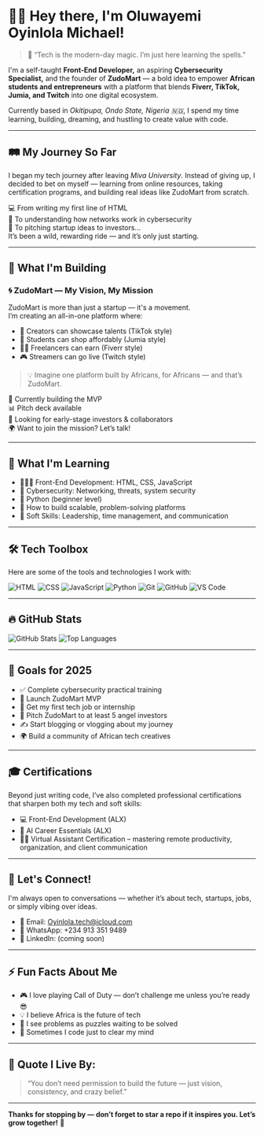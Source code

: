 # 👋🏽 Hey there, I'm Oluwayemi Oyinlola Michael!

> 🧠 “Tech is the modern-day magic. I’m just here learning the spells.”

I'm a self-taught **Front-End Developer,** an aspiring **Cybersecurity Specialist,** and the founder of **ZudoMart** — a bold idea to empower **African students and entrepreneurs** with a platform that blends **Fiverr, TikTok, Jumia, and Twitch** into one digital ecosystem.

Currently based in *Okitipupa, Ondo State, Nigeria 🇳🇬*, I spend my time learning, building, dreaming, and hustling to create value with code.

---

## 🛤 My Journey So Far

I began my tech journey after leaving *Miva University*. Instead of giving up, I decided to bet on myself — learning from online resources, taking certification programs, and building real ideas like ZudoMart from scratch.

💻 From writing my first line of HTML  
🔐 To understanding how networks work in cybersecurity  
🧠 To pitching startup ideas to investors...  
It’s been a wild, rewarding ride — and it’s only just starting.

---

## 🚀 What I'm Building

### 🌀 ZudoMart — My Vision, My Mission

ZudoMart is more than just a startup — it's a movement.  
I’m creating an all-in-one platform where:

- 🎥 Creators can showcase talents (TikTok style)  
- 🛒 Students can shop affordably (Jumia style)  
- 🧑‍💻 Freelancers can earn (Fiverr style)  
- 🎮 Streamers can go live (Twitch style)

> 💡 Imagine one platform built by Africans, for Africans — and that’s ZudoMart.

🧱 Currently building the MVP  
📊 Pitch deck available  
💼 Looking for early-stage investors & collaborators  
🌍 Want to join the mission? Let’s talk!

---

## 🧠 What I'm Learning

- 👨🏽‍💻 Front-End Development: HTML, CSS, JavaScript  
- 🔐 Cybersecurity: Networking, threats, system security  
- 🐍 Python (beginner level)  
- 📡 How to build scalable, problem-solving platforms  
- 💼 Soft Skills: Leadership, time management, and communication

---

## 🛠 Tech Toolbox

Here are some of the tools and technologies I work with:

![HTML](https://img.shields.io/badge/HTML5-E34F26?style=flat-square&logo=html5&logoColor=white)
![CSS](https://img.shields.io/badge/CSS3-1572B6?style=flat-square&logo=css3&logoColor=white)
![JavaScript](https://img.shields.io/badge/JavaScript-F7DF1E?style=flat-square&logo=javascript&logoColor=black)
![Python](https://img.shields.io/badge/Python-3776AB?style=flat-square&logo=python&logoColor=white)
![Git](https://img.shields.io/badge/Git-F05032?style=flat-square&logo=git&logoColor=white)
![GitHub](https://img.shields.io/badge/GitHub-181717?style=flat-square&logo=github&logoColor=white)
![VS Code](https://img.shields.io/badge/VS%20Code-007ACC?style=flat-square&logo=visual-studio-code&logoColor=white)

---

## 🔥 GitHub Stats

![GitHub Stats](https://github-readme-stats.vercel.app/api?username=oyinlola-tech&show_icons=true&theme=radical)
![Top Languages](https://github-readme-stats.vercel.app/api/top-langs/?username=oyinlola-tech&layout=compact&theme=radical)

---

## 🎯 Goals for 2025

- ✅ Complete cybersecurity practical training  
- 🔄 Launch ZudoMart MVP  
- 🤝 Get my first tech job or internship  
- 📢 Pitch ZudoMart to at least 5 angel investors  
- ✍ Start blogging or vlogging about my journey  
- 🌍 Build a community of African tech creatives

---

## 🎓 Certifications

Beyond just writing code, I’ve also completed professional certifications that sharpen both my tech and soft skills:

- 💻 Front-End Development (ALX)  
- 🤖 AI Career Essentials (ALX)  
- 🧑‍💼 Virtual Assistant Certification – mastering remote productivity, organization, and client communication
---

## 💬 Let's Connect!

I'm always open to conversations — whether it’s about tech, startups, jobs, or simply vibing over ideas.

- 📧 Email: [Oyinlola.tech@icloud.com](mailto:Oyinlola.tech@icloud.com)  
- 📱 WhatsApp: +234 913 351 9489  
- 🔗 LinkedIn: (coming soon)   

---

## ⚡ Fun Facts About Me

- 🎮 I love playing Call of Duty — don’t challenge me unless you’re ready 😎  
- 💡 I believe Africa is the future of tech    
- 🧩 I see problems as puzzles waiting to be solved  
- 🔌 Sometimes I code just to clear my mind

---

## 🧾 Quote I Live By:

> “You don’t need permission to build the future — just vision, consistency, and crazy belief.”

---

**Thanks for stopping by — don’t forget to star a repo if it inspires you. Let’s grow together!** 🌱

